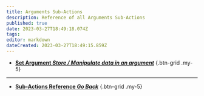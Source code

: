 ```yaml
---
title: Arguments Sub-Actions
description: Reference of all Arguments Sub-Actions
published: true
date: 2023-03-27T18:49:18.074Z
tags: 
editor: markdown
dateCreated: 2023-03-27T18:49:15.859Z
---
```


- [<i class="mdi mdi-variable-box primary--text"></i> **Set Argument *Store / Manipulate data in an argument***](/Sub-Actions/Arguments/Set-Argument)
{.btn-grid .my-5}

---

- [<i class="mdi mdi-chevron-left"></i>**Sub-Actions Reference *Go Back***](/Sub-Actions)
{.btn-grid .my-5}